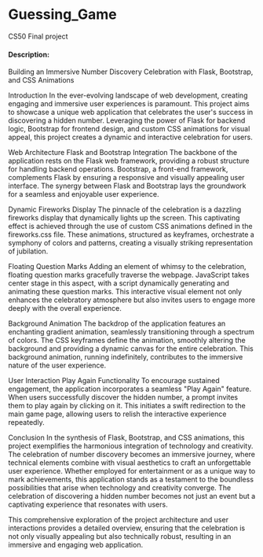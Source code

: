 # Guessing_Game
CS50 Final project



#### Description:


Building an Immersive Number Discovery Celebration with Flask, Bootstrap, and CSS Animations

Introduction
In the ever-evolving landscape of web development, creating engaging and immersive user experiences is paramount. This project aims to showcase a unique web application that celebrates the user's success in discovering a hidden number. Leveraging the power of Flask for backend logic, Bootstrap for frontend design, and custom CSS animations for visual appeal, this project creates a dynamic and interactive celebration for users.

Web Architecture
Flask and Bootstrap Integration
The backbone of the application rests on the Flask web framework, providing a robust structure for handling backend operations. Bootstrap, a front-end framework, complements Flask by ensuring a responsive and visually appealing user interface. The synergy between Flask and Bootstrap lays the groundwork for a seamless and enjoyable user experience.

Dynamic Fireworks Display
The pinnacle of the celebration is a dazzling fireworks display that dynamically lights up the screen. This captivating effect is achieved through the use of custom CSS animations defined in the fireworks.css file. These animations, structured as keyframes, orchestrate a symphony of colors and patterns, creating a visually striking representation of jubilation.

Floating Question Marks
Adding an element of whimsy to the celebration, floating question marks gracefully traverse the webpage. JavaScript takes center stage in this aspect, with a script dynamically generating and animating these question marks. This interactive visual element not only enhances the celebratory atmosphere but also invites users to engage more deeply with the overall experience.

Background Animation
The backdrop of the application features an enchanting gradient animation, seamlessly transitioning through a spectrum of colors. The CSS keyframes define the animation, smoothly altering the background and providing a dynamic canvas for the entire celebration. This background animation, running indefinitely, contributes to the immersive nature of the user experience.

User Interaction
Play Again Functionality
To encourage sustained engagement, the application incorporates a seamless "Play Again" feature. When users successfully discover the hidden number, a prompt invites them to play again by clicking on it. This initiates a swift redirection to the main game page, allowing users to relish the interactive experience repeatedly.

Conclusion
In the synthesis of Flask, Bootstrap, and CSS animations, this project exemplifies the harmonious integration of technology and creativity. The celebration of number discovery becomes an immersive journey, where technical elements combine with visual aesthetics to craft an unforgettable user experience. Whether employed for entertainment or as a unique way to mark achievements, this application stands as a testament to the boundless possibilities that arise when technology and creativity converge. The celebration of discovering a hidden number becomes not just an event but a captivating experience that resonates with users.

This comprehensive exploration of the project architecture and user interactions provides a detailed overview, ensuring that the celebration is not only visually appealing but also technically robust, resulting in an immersive and engaging web application.
